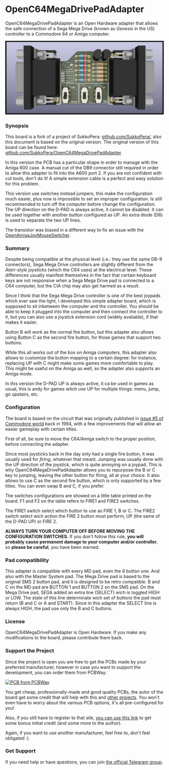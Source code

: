 # OpenC64MegaDrivePadAdapter

OpenC64MegaDrivePadAdapter is an Open Hardware adapter that allows the safe connection of a Sega Mega Drive (known as *Genesis* in the US) controller to a Commodore 64 or Amiga computer.

![Board](https://raw.githubusercontent.com/screwbreaker/OpenC64MegaDrivePadAdapter/master/doc/render-top.png)

### Synopsis

This board is a fork of a project of SukkoPera: [github.com/SukkoPera/](https://github.com/SukkoPera/), also this document is based on the original version.
The original version of this board can be found here: [github.com/SukkoPera/OpenC64MegaDrivePadAdapter](https://github.com/SukkoPera/OpenC64MegaDrivePadAdapter)

In this version the PCB has a particular shape in order to manage with the Amiga 600 case.
A manual cut of the DB9 connector still required in order to allow this adapter to fit into the A600 port 2. If you are not confident with cut tools, don't do it! A simple extension cable is a perfect and easy solution for this problem. 

This version use switches instead jumpers, this make the configuration much easier, plus now is impossible to set an improper configuration.
Is still recommended to turn off the computer before change the configuration.
The UP direction on the D-PAD is always active, it cannot be disabled. It can be used together with another button configured as UP. An extra diode (D6) is used to separate the two UP lines.

The transistor was biased in a different way to fix an issue with the [OpenAmigaJoyMouseSwitcher](https://github.com/SukkoPera/OpenAmigaJoyMouseSwitcher).

### Summary
Despite being compatible at the physical level (i.e.: they use the same DB-9 connectors), Sega Mega Drive controllers are slightly different from the *Atari-style joysticks* (which the C64 uses) at the electrical level. These differences usually manifest themselves in the fact that certain keyboard keys are not responsive when a Sega Mega Drive pad is connected to a C64 computer, but the CIA chip may also get harmed as a result.

Since I think that the Sega Mega Drive controller is one of the best joypads which ever saw the light, I developed this simple adapter board, which is supposed to sit inbetween the computer and the controller. You should be able to keep it plugged into the computer and then connect the controller to it, but you can also use a joystick extension cord (widely available), if that makes it easier.

Button B will work as the normal fire button, but this adapter also allows using Button C as the second fire button, for those games that support two buttons.

While this all works out of the box on Amiga computers, this adapter also allows to customize the button mapping to a certain degree: for instance, replacing UP with C might make some games more comfortable to play. This might be useful on the Amiga as well, so the adapter also supports an Amiga mode.

In this version the D-PAD UP is always active, it ca be used in games as usual, this is andy for games witch use UP for multiple things: menu, jump, go upstairs, etc.

### Configuration
The board is based on the circuit that was originally published in [issue #5 of Commodore world](https://www.scribd.com/document/8945979/Commodore-World-Issue-05) back in 1994, with a few improvements that will allow an easier gameplay with certain titles.

First of all, be sure to move the C64/Amiga switch to the proper position, before connecting the adapter.

Since most joysticks back in the day only had a single fire button, it was usually used for *firing*, whatever that meant. *Jumping* was usually done with the UP direction of the joystick, which is quite annoying on a joypad.
This is why OpenC64MegaDrivePadAdapter allows you to repurpose the B or C key to jumping, leaving the other button for firing, all at your choice.
It also allows to use C as the second fire button, which is only supported by a few titles. You can even swap B and C, if you prefer.

The switches configurations are showed on a little table printed on the board. F1 and F2 on the table refers to FIRE1 and FIRE2 switches.

The FIRE1 switch select which button to use as FIRE 1, B or C.
The FIRE2 switch select wich action the FIRE 2 button must perform, UP (the same of the D-PAD UP) or FIRE 2.

**ALWAYS TURN YOUR COMPUTER OFF BEFORE MOVING THE CONFIGURATION SWITCHES.**
If you don't follow this rule, **you will probably cause permanent damage to your computer and/or controller**, so **please be careful**, you have been warned.

### Pad compatibility
This adapter is compatible with every MD pad, even the 6 button one. And also with the Master System pad.
The Mega Drive pad is based to the original SMS 2 button pad, and it is designed to be retro compatible.
B and C on the MD pad are BUTTON 1 and BUTTON 2 on the SMS pad. On the Mega Drive pad, SEGA added an extra line (SELECT) wich is toggled HIGH or LOW. The state of this line determinate wich set of buttons the pad must return (B and C or A and START).
Since in this adapter the SELECT line is always HIGH, the pad use only the B and C buttons.

### License
OpenC64MegaDrivePadAdapter is Open Hardware. If you make any modifications to the board, please contribute them back.

### Support the Project
Since the project is open you are free to get the PCBs made by your preferred manufacturer, however in case you want to support the development, you can order them from PCBWay:

[![PCB from PCBWay](https://www.pcbway.com/project/img/images/frompcbway.png)](https://www.pcbway.com)

You get cheap, professionally-made and good quality PCBs, the autor of the board get some credit that will help with this and [other projects](https://www.pcbway.com/project/member/shareproject/?bmbid=41100). You won't even have to worry about the various PCB options, it's all pre-configured for you!

Also, if you still have to register to that site, [you can use this link](https://www.pcbway.com/setinvite.aspx?inviteid=41100) to get some bonus initial credit (and some more to the author).

Again, if you want to use another manufacturer, feel free to, don't feel obligated :).

### Get Support
If you need help or have questions, you can join [the official Telegram group](https://t.me/joinchat/HUHdWBC9J9JnYIrvTYfZmg).
